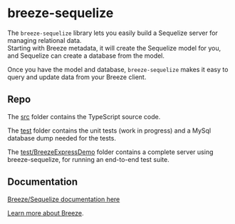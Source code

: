 # breeze-sequelize

The `breeze-sequelize` library lets you easily build a Sequelize server for managing relational data.  
Starting with Breeze metadata, it will create the Sequelize model for you, and Sequelize can create a database from the model.

Once you have the model and database, `breeze-sequelize` makes it easy to query and update data from your Breeze client.

## Repo

The [src](./src) folder contains the TypeScript source code.

The [test](./test) folder contains the unit tests (work in progress) and a MySql database dump needed for the tests.

The [test/BreezeExpressDemo](./test/BreezeExpressDemo) folder contains a complete server using breeze-sequelize, for running an end-to-end test suite.
  

## Documentation

[Breeze/Sequelize documentation here](http://breeze.github.io/doc-node-sequelize/ "breeze-sequelize documentation")

[Learn more about Breeze](http://breeze.github.io/doc-js/ "breezejs").

